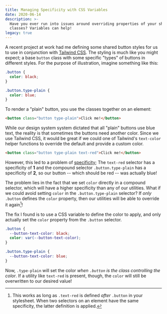 ```yaml
---
title: Managing Specificity with CSS Variables
date: 2020-06-14
description: >-
  Have you ever run into issues around overriding properties of your shared CSS
  classes? Variables can help!
legacy: true
---
```


A recent project at work had me defining some shared button styles for us to use in conjunction with [Tailwind CSS](https://tailwindcss.com/). The styling is much like you might expect; a base `button` class with some specific "types" of buttons in different styles. For the purpose of illustration, imagine something like this:

```css
.button {
  color: black;
}

.button.type-plain {
  color: blue;
}
```

To render a "plain" button, you use the classes together on an element:

```html
<button class="button type-plain">Click me!</button>
```

While our design system system dictated that all "plain" buttons use blue text, the reality is that sometimes the buttons need another color. Since we use Tailwind CSS, it would be great if we could one of Tailwind's `text-color` helper functions to override the default and provide a custom color.

```html
<button class="button type-plain text-red">Click me!</button>
```

However, this led to a problem of [specificity](https://css-tricks.com/specifics-on-css-specificity/); The `text-red` selector has a specificity of **1** and the compound selector `.button.type-plain` has a specificity of **2**, so our button -- which should be red -- was actually blue!

The problem lies in the fact that we set `color` directly in a compound selector, which will have a higher specificity than any of our utilities. What if we could avoid setting `color` in the `.button.type-plain` selector? If _only_ `.button` defines the `color` property, then our utilities will be able to override it again[^1]!

The fix I found is to use a CSS variable to define the color to apply, and only actually set the `color` property from the `.button` selector.

```css
.button {
  --button-text-color: black;
  color: var(--button-text-color);
}

.button.type-plain {
  --button-text-color: blue;
}
```

Now, `.type-plain` will set the color _when `.button` is the class controlling the color_. If a utility like `text-red` is present, though, the `color` will still be overwritten to our desired value!

[^1]: This works as long as `.text-red` is defined _after_ `.button` in your stylesheet. When two selectors on an element have the same specificity, the latter definition is applied.
